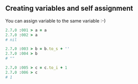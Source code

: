 ## Creating variables and self assignment

You can assign variable to the same variable :-)

```ruby
2.7.0 :001 > a = a
2.7.0 :002 > a
# nil

2.7.0 :003 > b = b.to_s + ''
2.7.0 :004 > b
# ""

2.7.0 :005 > c = c.to_i + 1
2.7.0 :006 > c
# 1
```
